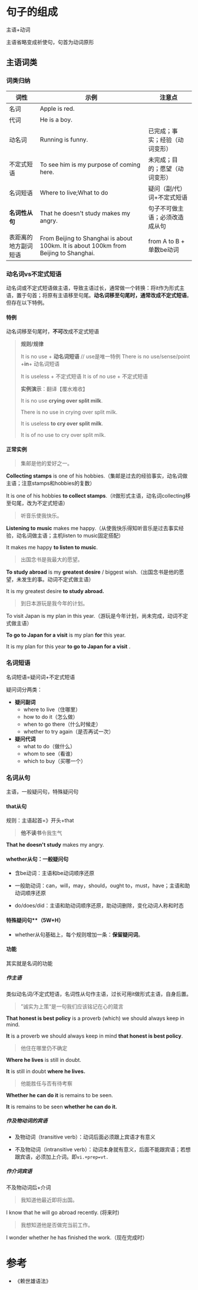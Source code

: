 

# 句子的组成

主语+动词

主语省略变成祈使句，句首为动词原形

## 主语词类

### 词类归纳

| 词性                 | 示例                                                         | 注意点                         |
| -------------------- | ------------------------------------------------------------ | ------------------------------ |
| 名词                 | Apple is red.                                                |                                |
| 代词                 | He is a boy.                                                 |                                |
| 动名词               | Running is funny.                                            | 已完成；事实；经验（动词变形） |
| 不定式短语           | To see him is my purpose of coming here.                     | 未完成；目的；愿望（动词变形） |
| 名词短语             | Where to live;What to do                                     | 疑问（副/代）词+不定式短语     |
| **名词性从句**       | That he doesn't study makes my angry.                        | 句子不可做主语；必须改造成从句 |
| 表距离的地方副词短语 | From Beijing to Shanghai is about 100km. It is about 100km from Beijing to Shanghai. | from A to B + 单数be动词       |

### 动名词vs不定式短语

动名词或不定式短语做主语，导致主语过长，通常做一个转换：将it作为形式主语，置于句首；将原有主语移至句尾。**动名词移至句尾时，通常改成不定式短语**。但存在以下特例。

#### 特例

动名词移至句尾时，**不可**改成不定式短语

> **规则/规律**
>
> It is no use + **动名词短语** // use是唯一特例
> There is no use/sense/point +**in**+ 动名词短语
>
> It is useless + 不定式短语
> It is of no use + 不定式短语
>
> **实例演示**：翻译【覆水难收】
>
> It is no use **crying over split milk**.
>
> There is no use in crying over split milk.
>
> It is useless **to cry over split milk**.
>
> It is of no use to cry over split milk.

#### 正常实例

> 集邮是他的爱好之一。

**Collecting stamps** is one of his hobbies.（集邮是过去的经验事实，动名词做主语；注意stamps和hobbies的复数）

It is one of his hobbies **to collect stamps**.（it做形式主语，动名词collecting移至句尾，改为不定式短语）

> 听音乐使我快乐。

**Listening to music** makes me happy.（从使我快乐得知听音乐是过去事实经验，动名词做主语；主机listen to music固定搭配）

It makes me happy **to listen to music**.

> 出国念书是我最大的愿望。

**To study abroad** is my **greatest desire** / biggest wish.（出国念书是他的愿望，未发生的事。动词不定式做主语）

It is my greatest desire **to study abroad.**

> 到日本游玩是我今年的计划。

To visit Japan is my plan in this year.（游玩是今年计划，尚未完成，动词不定式做主语）

**To go to Japan for a visit** is my plan **for** this year.

It is my plan for this year **to go to Japan for a visit** .

### 名词短语

名词短语=疑问词+不定式短语

疑问词分两类：

+ **疑问副词**
  + where to live（住哪里）
  + how to do it（怎么做）
  + when to go there（什么时候走）
  + whether to try again（是否再试一次）
+ **疑问代词**
  + what to do（做什么）
  + whom to see（看谁）
  + which to buy（买哪一个）



### 名词从句

主语，一般疑问句，特殊疑问句

#### **that从句**

规则：主语起首=》开头+that

> **他不读书**令我生气

**That he doesn't study** makes my angry.



#### **whether从句**：一般疑问句

+ 含be动词：主语和be动词顺序还原

+ 一般助动词：can，will，may，should，ought to，must，have；主语和助动词顺序还原
+ do/does/did：主语和助动词顺序还原，助动词删除，变化动词人称和时态



#### 特殊疑问句**（5W+H）

- whether从句基础上，每个规则增加一条：**保留疑问词**。

#### 功能

其实就是名词的功能

##### 作主语

类似动名词/不定式短语，名词性从句作主语，过长可用it做形式主语，自身后置。

> ”诚实为上策“是一句我们应该铭记在心的箴言

**That honest is best policy** is a proverb (which) we should always keep in mind. 

**It** is a proverb we should always keep in mind **that honest is best policy**.

> 他住在哪里仍不确定

**Where he lives** is still in doubt.

**It** is still in doubt **where he lives.**

> 他能胜任与否有待考察

**Whether he can do it** is remains to be seen.

**It** is remains to be seen **whether he can do it.**

##### 作及物动词的宾语

+ 及物动词（transitive verb）：动词后面必须跟上宾语才有意义

+ 不及物动词（intransitive verb）：动词本身就有意义，后面不能跟宾语；若想跟宾语，必须加上介词。即`vi.+prep=vt.`



##### 作介词宾语

不及物动词后+介词

> 我知道他最近即将出国。

I know that he will go abroad recently. (将来时)

> 我想知道他是否做完当前工作。

I wonder whether he has finished the work.（现在完成时）



# 参考

+ 《赖世雄语法》

